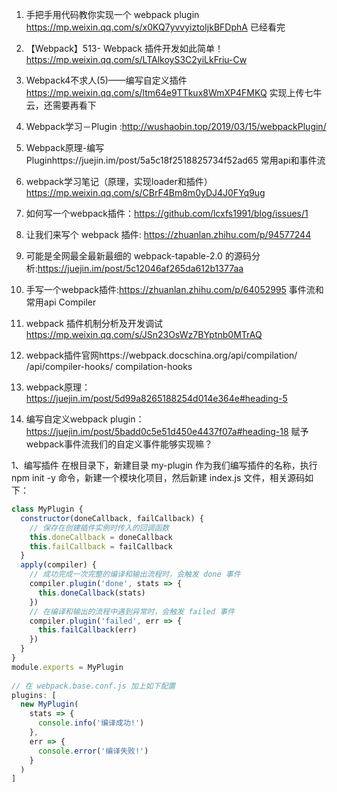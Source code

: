 1. 手把手用代码教你实现一个 webpack plugin https://mp.weixin.qq.com/s/x0KQ7yvvyiztoIjkBFDphA
已经看完
2. 【Webpack】513- Webpack 插件开发如此简单！https://mp.weixin.qq.com/s/LTAlkoyS3C2yiLkFriu-Cw

3. Webpack4不求人(5)——编写自定义插件 https://mp.weixin.qq.com/s/ltm64e9TTkux8WmXP4FMKQ
实现上传七牛云，还需要再看下
4. Webpack学习－Plugin :http://wushaobin.top/2019/03/15/webpackPlugin/
5. Webpack原理-编写Pluginhttps://juejin.im/post/5a5c18f2518825734f52ad65
常用api和事件流
6. webpack学习笔记（原理，实现loader和插件） https://mp.weixin.qq.com/s/CBrF4Bm8m0yDJ4J0FYq9ug
7. 如何写一个webpack插件：https://github.com/lcxfs1991/blog/issues/1
8. 让我们来写个 webpack 插件: https://zhuanlan.zhihu.com/p/94577244
9. 可能是全网最全最新最细的 webpack-tapable-2.0 的源码分析:https://juejin.im/post/5c12046af265da612b1377aa
10. 手写一个webpack插件:https://zhuanlan.zhihu.com/p/64052995
事件流和常用api Compiler

11. webpack 插件机制分析及开发调试 https://mp.weixin.qq.com/s/JSn23OsWz7BYptnb0MTrAQ 

12. webpack插件官网https://webpack.docschina.org/api/compilation/
/api/compiler-hooks/
compilation-hooks

13. webpack原理：https://juejin.im/post/5d99a8265188254d014e364e#heading-5

14. 编写自定义webpack plugin：https://juejin.im/post/5badd0c5e51d450e4437f07a#heading-18
赋予webpack事件流我们的自定义事件能够实现嘛？



1、编写插件
在根目录下，新建目录 my-plugin 作为我们编写插件的名称，执行 npm init -y 命令，新建一个模块化项目，然后新建 index.js 文件，相关源码如下：
```js
class MyPlugin {
  constructor(doneCallback, failCallback) {
    // 保存在创建插件实例时传入的回调函数
    this.doneCallback = doneCallback
    this.failCallback = failCallback
  }
  apply(compiler) {
    // 成功完成一次完整的编译和输出流程时，会触发 done 事件
    compiler.plugin('done', stats => {
      this.doneCallback(stats)
    })
    // 在编译和输出的流程中遇到异常时，会触发 failed 事件
    compiler.plugin('failed', err => {
      this.failCallback(err)
    })
  }
}
module.exports = MyPlugin
 
// 在 webpack.base.conf.js 加上如下配置
plugins: [
  new MyPlugin(
    stats => {
      console.info('编译成功!')
    },
    err => {
      console.error('编译失败!')
    }
  )
]
```
 